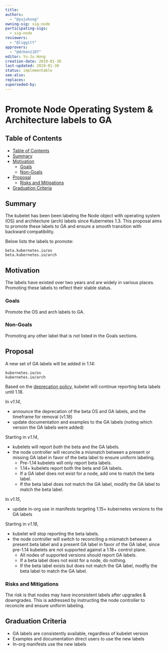 ```yaml
---
title: 
authors:
  - "@yujuhong"
owning-sig: sig-node
participating-sigs:
  - sig-node
reviewers:
  - "@liggitt"
approvers:
  - "@dchen1107"
editor: Yu-Ju Hong
creation-date: 2019-01-30
last-updated: 2019-01-30
status: implementable
see-also:
replaces:
superseded-by:
---
```


# Promote Node Operating System & Architecture labels to GA

## Table of Contents

<!-- toc -->

* [Table of Contents](#table-of-contents)
* [Summary](#summary)
* [Motivation](#motivation)
    * [Goals](#goals)
    * [Non-Goals](#non-goals)
* [Proposal](#proposal)
    * [Risks and Mitigations](#risks-and-mitigations)
* [Graduation Criteria](#graduation-criteria)

<!-- /toc -->

## Summary

The kubelet has been been labeling the Node object with operating system (OS)
and architecture (arch) labels since Kubernetes 1.3. This proposal aims to
promote these labels to GA and ensure a smooth transition with backward
compatibility.

Below lists the labels to promote:
```
beta.kubernetes.io/os
beta.kubernetes.io/arch
```

## Motivation

The labels have existed over two years and are widely in various places.
Promoting these labels to reflect their stable status.

### Goals

Promote the OS and arch labels to GA.

### Non-Goals

Promoting any other label that is not listed in the Goals sections.

## Proposal

A new set of GA labels will be added in 1.14:
```
kubernetes.io/os
kubernetes.io/arch
```
Based on the [deprecation
policy](https://kubernetes.io/docs/reference/using-api/deprecation-policy/#deprecating-a-feature-or-behavior),
kubelet will continue reporting beta labels until 1.18.

In *v1.14*,
- announce the deprecation of the beta OS and GA labels, and the timeframe for removal (v1.18)
- update documentation and examples to the GA labels (noting which version the GA labels were added)

Starting in *v1.14*,
- kubelets will report *both* the beta and the GA labels. 
- the node controller will reconcile a mismatch between a present or missing
  GA label in favor of the beta label to ensure uniform labeling.
  - Pre-1.14 kubelets will only report beta labels.
  - 1.14+ kubelets report both the beta and GA labels.
  - If a GA label does not exist for a node, add one to match the beta label.
  - If the beta label does not match the GA label, modify the GA label to match
    the beta label.

In *v1.15*,
- update in-org use in manifests targeting 1.15+ kubernetes versions to the GA labels

Starting in *v1.18*, 
- kubelet will stop reporting the beta labels.
- the node controller will switch to reconciling a mismatch between a present
  beta label and a present GA label in favor of the GA label, since pre-1.14
  kubelets are not supported against a 1.18+ control plane.
  - All nodes of supported versions should report GA labels.
  - If a beta label does not exist for a node, do nothing.
  - If the beta label exists but does not match the GA label, modfiy the beta
    label to match the GA label.

### Risks and Mitigations

The risk is that nodes may have inconsistent labels after upgrades &
downgrades. This is addressed by instructing the node controller to reconcile
and ensure uniform labeling.

## Graduation Criteria

- GA labels are consistently available, regardless of kubelet version
- Examples and documentation direct users to use the new labels
- In-org manifests use the new labels
